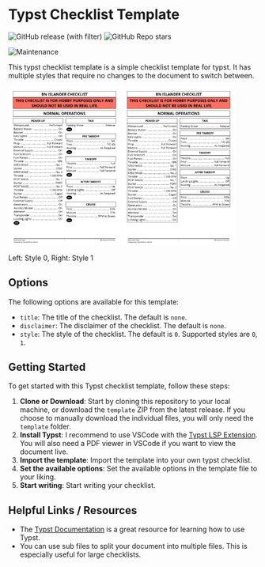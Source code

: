 # Typst Checklist Template

![GitHub release (with filter)](https://img.shields.io/github/v/release/TomVer99/Typst-checklist-template?style=flat-square)
![GitHub Repo stars](https://img.shields.io/github/stars/TomVer99/Typst-checklist-template?style=flat-square)

![Maintenance](https://img.shields.io/maintenance/Yes/2024?style=flat-square)

This typst checklist template is a simple checklist template for typst. It has multiple styles that require no changes to the document to switch between.

<p>
  <img src="./img/BN Islander-0.png" alt="Showcase" width="45%">
  <img src="./img/BN Islander-1.png" alt="Showcase" width="45%">
</p>

Left: Style 0, Right: Style 1

## Options

The following options are available for this template:

- `title`: The title of the checklist. The default is `none`.
- `disclaimer`: The disclaimer of the checklist. The default is `none`.
- `style`: The style of the checklist. The default is `0`. Supported styles are `0`, `1`.

## Getting Started

To get started with this Typst checklist template, follow these steps:

1. **Clone or Download**: Start by cloning this repository to your local machine, or download the `template` ZIP from the latest release. If you choose to manually download the individual files, you will only need the `template` folder.
2. **Install Typst**: I recommend to use VSCode with the [Typst LSP Extension](https://marketplace.visualstudio.com/items?itemName=nvarner.typst-lsp). You will also need a PDF viewer in VSCode if you want to view the document live.
3. **Import the template**: Import the template into your own typst checklist.
4. **Set the available options**: Set the available options in the template file to your liking.
5. **Start writing**: Start writing your checklist.

## Helpful Links / Resources

- The [Typst Documentation](https://typst.app/docs/) is a great resource for learning how to use Typst.
- You can use sub files to split your document into multiple files. This is especially useful for large checklists.

